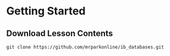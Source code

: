 # Getting Started

## Download Lesson Contents

```git
git clone https://github.com/mrparkonline/ib_databases.git
```

